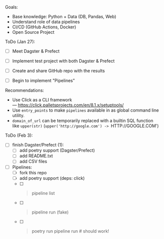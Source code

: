 Goals:
- Base knowledge: Python + Data (DB, Pandas, Web)
- Understand role of data pipelines
- CI/CD (GitHub Actions, Docker)
- Open Source Project

ToDo (Jan 27):
- [ ] Meet Dagster & Prefect
- [ ] Implement test project with both Dagster & Prefect
- [ ] Create and share GitHub repo with the results
- [ ] Begin to implement "Pipelines"


Recommendations:
- Use Click as a CLI framework — https://click.palletsprojects.com/en/8.1.x/setuptools/
- Use `entry_points` to make `pipelines` available in as global command line utility.
- `domain_of_url` can be temporarily replaced with a builtin SQL function like `upper(str)` (`upper('http://google.com') -> `HTTP://GOOGLE.COM')


ToDo (Feb 3):
- [ ] finish Dagster/Prefect (1):
    - [ ] add poetry support (Dagster/Prefect)
    - [ ] add README.txt
    - [ ] add CSV files
- [ ] Pipelines:
    - [ ] fork this repo
    - [ ] add poetry support (deps: click)
    - [ ] > pipeline list
    - [ ] > pipeline run (fake)
    - [ ] > poetry run pipeline run  # should work!
